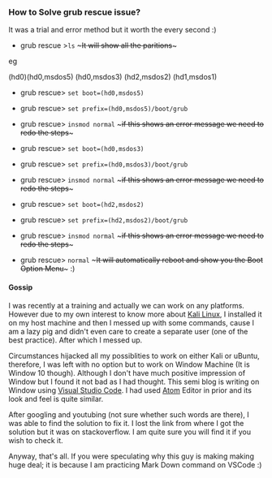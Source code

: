 ### How to Solve grub rescue issue? 

It was a trial and error method but it worth the every second :)

- grub rescue >```ls```  ~~~It will show all the paritions~~~

eg

(hd0)(hd0,msdos5) (hd0,msdos3) (hd2,msdos2) (hd1,msdos1)

- grub rescue> ```set boot=(hd0,msdos5)```
- grub rescue> ```set prefix=(hd0,msdos5)/boot/grub```
- grub rescue> ```insmod normal```  ~~~if this shows an error message we need to redo the steps~~~


- grub rescue> ```set boot=(hd0,msdos3)```
- grub rescue> ```set prefix=(hd0,msdos3)/boot/grub```
- grub rescue> ```insmod normal```  ~~~if this shows an error message we need to redo the steps~~~



- grub rescue> ```set boot=(hd2,msdos2)```
- grub rescue> ```set prefix=(hd2,msdos2)/boot/grub```
- grub rescue> ```insmod normal```  ~~~if this shows an error message we need to redo the steps~~~
- grub rescue> ```normal```   ~~~It will automatically reboot and show you the Boot Option Menu~~~ :)

#### Gossip 

 I was recently at a training and actually we can work on any platforms. However due to my own interest to know more about [Kali Linux](https://kali.org), I installed it on my host machine and then I messed up with some commands, cause I am a lazy pig and didn't even care to create a separate user (one of the best practice). After which I messed up.


Circumstances hijacked all my possiblities to work on either Kali or uBuntu, therefore, I was left with no option but to work on Window Machine (It is Window 10 though). Although I don't have much positive impression of Window but I found it not bad as I had thought. This semi blog is writing on Window using [Visual Studio Code](https://code.visualstudio.com/download). I had used [Atom](https://atom.io/) Editor in prior and its look and feel is quite similar.  

After googling and youtubing (not sure whether such words are there), I was able to find the solution to fix it. I lost the link from where I got the solution but it was on stackoverflow. I am quite sure you will find it if you wish to check it.

Anyway, that's all. If you were speculating why this guy is making making huge deal; it is because I am practicing Mark Down command on VSCode :)

